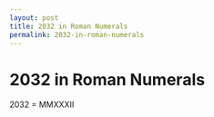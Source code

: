 ```yaml
---
layout: post
title: 2032 in Roman Numerals
permalink: 2032-in-roman-numerals
---
```


# 2032 in Roman Numerals

2032 = MMXXXII
